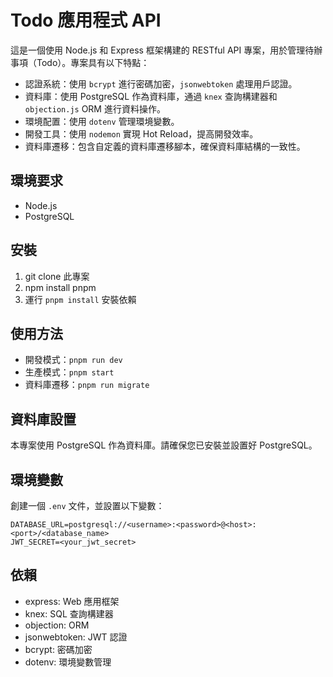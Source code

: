 # Todo 應用程式 API

這是一個使用 Node.js 和 Express 框架構建的 RESTful API 專案，用於管理待辦事項（Todo）。專案具有以下特點：

- 認證系統：使用 `bcrypt` 進行密碼加密，`jsonwebtoken` 處理用戶認證。
- 資料庫：使用 PostgreSQL 作為資料庫，通過 `knex` 查詢構建器和 `objection.js` ORM 進行資料操作。
- 環境配置：使用 `dotenv` 管理環境變數。
- 開發工具：使用 `nodemon` 實現 Hot Reload，提高開發效率。
- 資料庫遷移：包含自定義的資料庫遷移腳本，確保資料庫結構的一致性。

## 環境要求

- Node.js
- PostgreSQL

## 安裝

1. git clone 此專案
2. npm install pnpm 
3. 運行 `pnpm install` 安裝依賴

## 使用方法

- 開發模式：`pnpm run dev`
- 生產模式：`pnpm start`
- 資料庫遷移：`pnpm run migrate`

## 資料庫設置

本專案使用 PostgreSQL 作為資料庫。請確保您已安裝並設置好 PostgreSQL。

## 環境變數

創建一個 `.env` 文件，並設置以下變數：

```
DATABASE_URL=postgresql://<username>:<password>@<host>:<port>/<database_name>
JWT_SECRET=<your_jwt_secret>
```

## 依賴

- express: Web 應用框架
- knex: SQL 查詢構建器
- objection: ORM
- jsonwebtoken: JWT 認證
- bcrypt: 密碼加密
- dotenv: 環境變數管理
